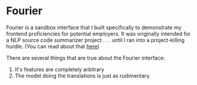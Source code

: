 # Fourier

Fourier is a sandbox interface that I built specifically to demonstrate my frontend proficiencies for potential employers. It was originally intended for a NLP source code summarizer project . . . until I ran into a project-killing hurdle. (You can read about that [here](https://github.com/cf7/Fourier/blob/main/docs/original_README.md))


 There are several things that are true about the Fourier interface:

 1) It's features are completely arbitrary
 2) The model doing the translations is just as rudimentary.